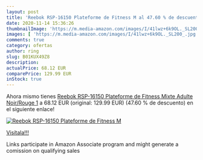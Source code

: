 ```yaml
---
layout: post
title: 'Reebok RSP-16150 Plateforme de Fitness M al 47.60 % de descuento'
date: 2020-11-14 15:36:26
thumbnailImage: 'https://m.media-amazon.com/images/I/41lwz+6k9OL._SL200_.jpg'
images: [ 'https://m.media-amazon.com/images/I/41lwz+6k9OL._SL200_.jpg' ]
comments: true
category: ofertas
author: ring
slug: B01KUX49Z8
description:
actualPrice: 68.12 EUR
comparePrice: 129.99 EUR
inStock: true
---
```


Ahora mismo tienes [Reebok RSP-16150 Plateforme de Fitness Mixte Adulte  Noir/Rouge  1](https://www.amazon.fr/dp/B01KUX49Z8/?tag=tolees0d-21) a 68.12 EUR (original: 129.99 EUR) (47.60 %  de descuento) en el siguiente enlace!

[![Reebok RSP-16150 Plateforme de Fitness M](https://m.media-amazon.com/images/I/41lwz+6k9OL._SL200_.jpg)](https://www.amazon.fr/dp/B01KUX49Z8/?tag=tolees0d-21)

[Visítala!!!](https://www.amazon.fr/dp/B01KUX49Z8/?tag=tolees0d-21)

Links participate in Amazon Associate program and might generate a comission on qualifying sales
